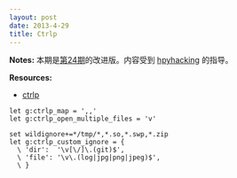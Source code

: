 ```yaml
---
layout: post
date: 2013-4-29
title: Ctrlp
---
```

__Notes:__ 本期是[第24期](http://happycasts.net/episodes/24)的改进版。内容受到 [hpyhacking](https://github.com/hpyhacking) 的指导。

__Resources:__

- [ctrlp](https://github.com/kien/ctrlp.vim)

~~~
let g:ctrlp_map = ',,'
let g:ctrlp_open_multiple_files = 'v'

set wildignore+=*/tmp/*,*.so,*.swp,*.zip
let g:ctrlp_custom_ignore = {
  \ 'dir':  '\v[\/]\.(git)$',
  \ 'file': '\v\.(log|jpg|png|jpeg)$',
  \ }
~~~

